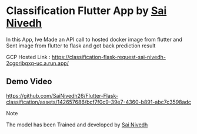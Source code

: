 # Classification Flutter App by [Sai Nivedh](https://www.linkedin.com/in/sainivedhai/)

In this App, Ive Made an API call to hosted docker image from flutter and Sent image from flutter to flask and got back prediction result

GCP Hosted Link : https://classification-flask-request-sai-nivedh-2cgpribqxq-uc.a.run.app/


## Demo Video


https://github.com/SaiNivedh26/Flutter-Flask-classification/assets/142657686/bcf7f0c9-39e7-4360-b891-abc7c3598adc

> [!NOTE]
> The model has been Trained and developed by [Sai Nivedh](https://www.linkedin.com/in/sainivedhai/)
